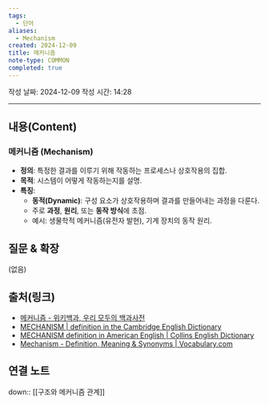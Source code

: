 ```yaml
---
tags:
  - 단어
aliases:
  - Mechanism
created: 2024-12-09
title: 메커니즘
note-type: COMMON
completed: true
---
```

작성 날짜: 2024-12-09
작성 시간: 14:28


----
## 내용(Content)

### 메커니즘 (Mechanism)

- **정의**: 특정한 결과를 이루기 위해 작동하는 프로세스나 상호작용의 집합.
- **목적**: 시스템이 어떻게 작동하는지를 설명.
- **특징**:
    - **동적(Dynamic)**: 구성 요소가 상호작용하며 결과를 만들어내는 과정을 다룬다.
    - 주로 **과정**, **원리**, 또는 **동작 방식**에 초점.
    - 예시: 생물학적 메커니즘(유전자 발현), 기계 장치의 동작 원리.

## 질문 & 확장

(없음)

## 출처(링크)


- [메커니즘 - 위키백과, 우리 모두의 백과사전](https://ko.wikipedia.org/wiki/%EB%A9%94%EC%BB%A4%EB%8B%88%EC%A6%98)
- [MECHANISM \| definition in the Cambridge English Dictionary](https://dictionary.cambridge.org/us/dictionary/english/mechanism)
- [MECHANISM definition in American English \| Collins English Dictionary](https://www.collinsdictionary.com/us/dictionary/english/mechanism)
- [Mechanism - Definition, Meaning & Synonyms \| Vocabulary.com](https://www.vocabulary.com/dictionary/mechanism)
## 연결 노트

down:: [[구조와 메커니즘 관계]]









